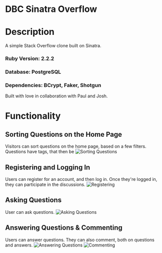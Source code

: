 # DBC Sinatra Overflow

# Description
A simple Stack Overflow clone built on Sinatra.
### Ruby Version: 2.2.2
### Database: PostgreSQL
### Dependencies: BCrypt, Faker, Shotgun

Built with love in collaboration with Paul and Josh.

# Functionality

## Sorting Questions on the Home Page
Visitors can sort questions on the home page, based on a few filters. Questions have tags, that then be 
![Sorting Questions](https://github.com/pnewsam/sinatra-overflow/blob/master/readme_assets/sorting_questions.gif "Sorting Questions")

## Registering and Logging In
Users can register for an account, and then log in. Once they're logged in, they can participate in the discussions.
![Registering](https://github.com/pnewsam/sinatra-overflow/blob/master/readme_assets/registering.gif "Registering")

## Asking Questions
User can ask questions.
![Asking Questions](https://github.com/pnewsam/sinatra-overflow/blob/master/readme_assets/asking_questions.gif "Asking Questions")

## Answering Questions & Commenting
Users can answer questions. They can also comment, both on questions and answers.
![Answering Questions](https://github.com/pnewsam/sinatra-overflow/blob/master/readme_assets/answering.gif "Answering Questions")
![Commenting](https://github.com/pnewsam/sinatra-overflow/blob/master/readme_assets/commenting.gif "Commenting")
